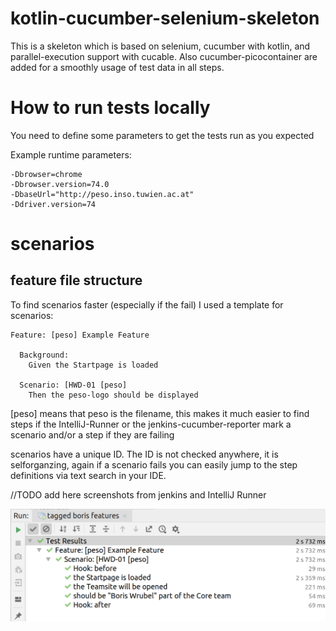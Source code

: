 # kotlin-cucumber-selenium-skeleton

This is a skeleton which is based on selenium, cucumber with kotlin, and parallel-execution support with cucable.
Also cucumber-picocontainer are added for a smoothly usage of test data in all steps.






# How to run tests locally

You need to define some parameters to get the tests run as you expected

Example runtime parameters:

    -Dbrowser=chrome
    -Dbrowser.version=74.0
    -DbaseUrl="http://peso.inso.tuwien.ac.at"
    -Ddriver.version=74




# scenarios
## feature file structure
To find scenarios faster (especially if the fail) I used a template for scenarios:

    Feature: [peso] Example Feature

      Background:
        Given the Startpage is loaded

      Scenario: [HWD-01 [peso]
        Then the peso-logo should be displayed
      
      
[peso] means that peso is the filename, this makes it much easier to find steps if the IntelliJ-Runner or the jenkins-cucumber-reporter mark a scenario and/or a step if they are failing

scenarios have a unique ID. The ID is not checked anywhere, it is selforganzing, again if a scenario fails you can easily jump to the step definitions via text search in your IDE.


//TODO add here screenshots from jenkins and IntelliJ Runner

![testresults from IntelliJ](images/testresults_idea.png)
